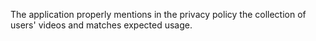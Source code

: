 The application properly mentions in the privacy policy the collection of users' videos and matches expected usage.